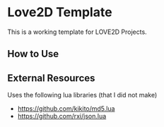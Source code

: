 # Love2D Template

This is a working template for LOVE2D Projects.

## How to Use

## External Resources
Uses the following lua libraries (that I did not make)

- https://github.com/kikito/md5.lua
- https://github.com/rxi/json.lua